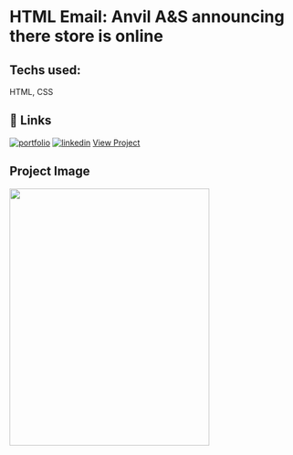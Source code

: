 # HTML Email: Anvil A&S announcing there store is online

## Techs used:

HTML, CSS

## 🔗 Links

[![portfolio](https://img.shields.io/badge/my_portfolio-000?style=for-the-badge&logo=ko-fi&logoColor=white)](https://sergiomendozer.github.io/Portfolio/)
[![linkedin](https://img.shields.io/badge/linkedin-0A66C2?style=for-the-badge&logo=linkedin&logoColor=white)](https://www.linkedin.com/in/sergio-mendoza-web-developer/)
[View Project](https://sergiomendozer.github.io/Anvil-email-store-launched-grand-opening/)

## Project Image
<a href="url"><img src="/Pre-order.png"  height="450" width="350" ></a>
